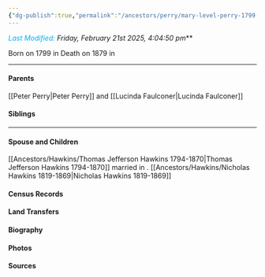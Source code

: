 ```yaml
---
{"dg-publish":true,"permalink":"/ancestors/perry/mary-level-perry-1799-1879/","tags":["Mary-Level-Perry"]}
---
```


*<font color="#00b0f0">Last Modified:</font> Friday, February 21st 2025, 4:04:50 pm***

Born on  1799 in <!-- link to place -->
Death on 1879 in <!-- link to place -->

---
#### Parents

[[Peter Perry\|Peter Perry]] and [[Lucinda Faulconer\|Lucinda Faulconer]]
#### Siblings
<!-- Link to sibling -->

---
#### Spouse and Children
[[Ancestors/Hawkins/Thomas Jefferson Hawkins 1794-1870\|Thomas Jefferson Hawkins 1794-1870]] married <!-- link to date --> in <!-- link to place -->.
[[Ancestors/Hawkins/Nicholas Hawkins 1819-1869\|Nicholas Hawkins 1819-1869]]

#### Census Records

#### Land Transfers

#### Biography

#### Photos

#### Sources

